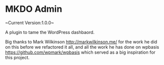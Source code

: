 MKDO Admin
==========

~Current Version:1.0.0~

A plugin to tame the WordPress dashbaord. 

Big thanks to Mark Wilkinson http://markwilkinson.me/ for the work he did on this before we refactored it all, and all the work he has done on wpbasis https://github.com/wpmark/wpbasis which served as a big inspiration for this project.